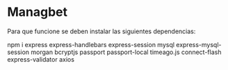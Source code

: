 # Managbet

Para que funcione se deben instalar las siguientes dependencias:

npm i express express-handlebars express-session mysql express-mysql-session morgan bcryptjs passport passport-local timeago.js connect-flash express-validator axios
